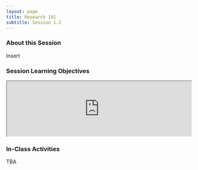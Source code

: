 ```yaml
---
layout: page
title: Research 101 
subtitle: Session 1.2
---
```


### About this Session

Insert

### Session Learning Objectives
<iframe width="100%" src="https://docs.google.com/spreadsheets/d/1saUbLsjOw9P2LbcZ1MGCaP8PQg9nA48H9Of57S1pQgg/pubhtml?widget=true&amp;headers=false"></iframe>

### In-Class Activities

TBA
